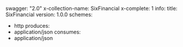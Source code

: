 swagger: "2.0"
x-collection-name: SixFinancial
x-complete: 1
info:
  title: SixFinancial
  version: 1.0.0
schemes:
- http
produces:
- application/json
consumes:
- application/json